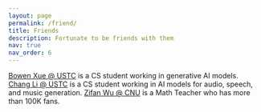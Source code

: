 ```yaml
---
layout: page
permalink: /friend/
title: Friends
description: Fortunate to be friends with them 
nav: true
nav_order: 6
---
```



[Bowen Xue @ USTC](https://xbwustc.com/) is a CS student working in generative AI models.
[Chang Li @ USTC](https://github.com/ivcylc) is a CS student working in AI models for audio, speech, and music generation.
[Zifan Wu @ CNU](https://www.zhihu.com/people/MathCyclus/) is a Math Teacher who has more than 100K fans.
